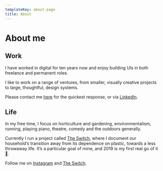 ```yaml
---
templateKey: about-page
title: About
---
```


# About me

## Work

I have worked in digital for ten years now and enjoy building UIs in both freelance and permanent roles.

I like to work on a range of ventures, from smaller, visually creative projects to large, thoughtful, design systems.

Please contact me [here](/contact) for the quickest response, or via [LinkedIn](https://www.linkedin.com/in/sally-northmore-5568489/).

## Life

In my free time, I focus on horticulture and gardening, environmentalism, running, playing piano, theatre, comedy and the outdoors generally.

Currently I run a project called [The Switch](http:theswitch.org), where I document our household’s transition away from its dependence on plastic, towards a less throwaway life. It’s a particular goal of mine, and 2019 is my first real go of it 🤞.

Follow me on [Instagram](https://www.instagram.com/theswitchorg/) and [The Switch](http:theswitch.org).
